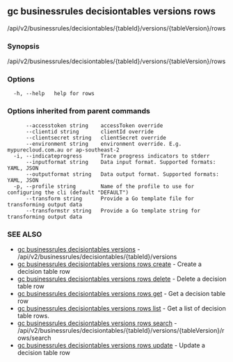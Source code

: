 ## gc businessrules decisiontables versions rows

/api/v2/businessrules/decisiontables/{tableId}/versions/{tableVersion}/rows

### Synopsis

/api/v2/businessrules/decisiontables/{tableId}/versions/{tableVersion}/rows

### Options

```
  -h, --help   help for rows
```

### Options inherited from parent commands

```
      --accesstoken string    accessToken override
      --clientid string       clientId override
      --clientsecret string   clientSecret override
      --environment string    environment override. E.g. mypurecloud.com.au or ap-southeast-2
  -i, --indicateprogress      Trace progress indicators to stderr
      --inputformat string    Data input format. Supported formats: YAML, JSON
      --outputformat string   Data output format. Supported formats: YAML, JSON
  -p, --profile string        Name of the profile to use for configuring the cli (default "DEFAULT")
      --transform string      Provide a Go template file for transforming output data
      --transformstr string   Provide a Go template string for transforming output data
```

### SEE ALSO

* [gc businessrules decisiontables versions](gc_businessrules_decisiontables_versions.html)	 - /api/v2/businessrules/decisiontables/{tableId}/versions
* [gc businessrules decisiontables versions rows create](gc_businessrules_decisiontables_versions_rows_create.html)	 - Create a decision table row
* [gc businessrules decisiontables versions rows delete](gc_businessrules_decisiontables_versions_rows_delete.html)	 - Delete a decision table row
* [gc businessrules decisiontables versions rows get](gc_businessrules_decisiontables_versions_rows_get.html)	 - Get a decision table row
* [gc businessrules decisiontables versions rows list](gc_businessrules_decisiontables_versions_rows_list.html)	 - Get a list of decision table rows.
* [gc businessrules decisiontables versions rows search](gc_businessrules_decisiontables_versions_rows_search.html)	 - /api/v2/businessrules/decisiontables/{tableId}/versions/{tableVersion}/rows/search
* [gc businessrules decisiontables versions rows update](gc_businessrules_decisiontables_versions_rows_update.html)	 - Update a decision table row


